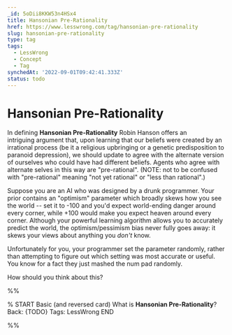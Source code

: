 ```yaml
---
_id: 5oDii8KKW53n4HSx4
title: Hansonian Pre-Rationality
href: https://www.lesswrong.com/tag/hansonian-pre-rationality
slug: hansonian-pre-rationality
type: tag
tags:
  - LessWrong
  - Concept
  - Tag
synchedAt: '2022-09-01T09:42:41.333Z'
status: todo
---
```


# Hansonian Pre-Rationality

In defining **Hansonian Pre-Rationality** Robin Hanson offers an intriguing argument that, upon learning that our beliefs were created by an irrational process (be it a religious upbringing or a genetic predisposition to paranoid depression), we should update to agree with the alternate version of ourselves who could have had different beliefs. Agents who agree with alternate selves in this way are "pre-rational". (NOTE: not to be confused with "pre-rational" meaning "not yet rational" or "less than rational".)

Suppose you are an AI who was designed by a drunk programmer. Your prior contains an "optimism" parameter which broadly skews how you see the world -- set it to -100 and you'd expect world-ending danger around every corner, while +100 would make you expect heaven around every corner. Although your powerful learning algorithm allows you to accurately predict the world, the optimism/pessimism bias never fully goes away: it skews your views about anything you *don't* know.

Unfortunately for you, your programmer set the parameter randomly, rather than attempting to figure out which setting was most accurate or useful. You know for a fact they just mashed the num pad randomly.

How should you think about this?


%%

% START
Basic (and reversed card)
What is **Hansonian Pre-Rationality**?
Back: {TODO}
Tags: LessWrong
END

%%
	
